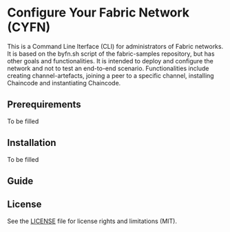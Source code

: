Configure Your Fabric Network (CYFN)
========================================


This is a Command Line Iterface (CLI) for administrators of Fabric networks. It is based on the byfn.sh script of the fabric-samples repository, but has other goals and functionalities. It is intended to deploy and configure the network and not to test an end-to-end scenario. Functionalities include creating channel-artefacts, joining a peer to a specific channel, installing Chaincode and instantiating Chaincode.


Prerequirements
-----------------
To be filled


Installation
------------

To be filled

Guide
------

License
--------
See the [LICENSE](https://github.com/off-grid-block/off-grid-net/blob/master/LICENSE) file for license rights and limitations (MIT).
